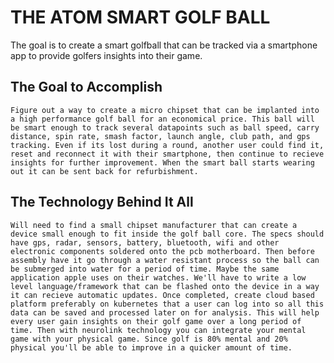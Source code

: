 # THE ATOM SMART GOLF BALL
The goal is to create a smart golfball that can be tracked via a smartphone app to provide golfers insights into their game.

## The Goal to Accomplish
```Figure out a way to create a micro chipset that can be implanted into a high performance golf ball for an economical price. This ball will be smart enough to track several datapoints such as ball speed, carry distance, spin rate, smash factor, launch angle, club path, and gps tracking. Even if its lost during a round, another user could find it, reset and reconnect it with their smartphone, then continue to recieve insights for further improvement. When the smart ball starts wearing out it can be sent back for refurbishment.```

## The Technology Behind It All
```Will need to find a small chipset manufacturer that can create a device small enough to fit inside the golf ball core. The specs should have gps, radar, sensors, battery, bluetooth, wifi and other electronic components soldered onto the pcb motherboard. Then before assembly have it go through a water resistant process so the ball can be submerged into water for a period of time. Maybe the same application apple uses on their watches. We'll have to write a low level language/framework that can be flashed onto the device in a way it can recieve automatic updates. Once completed, create cloud based platform preferably on kubernetes that a user can log into so all this data can be saved and processed later on for analysis. This will help every user gain insights on their golf game over a long period of time. Then with neurolink technology you can integrate your mental game with your physical game. Since golf is 80% mental and 20% physical you'll be able to improve in a quicker amount of time.```  
